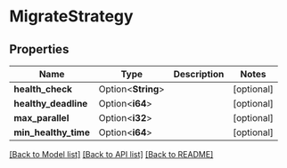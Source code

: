 # MigrateStrategy

## Properties

| Name                 | Type               | Description | Notes      |
| -------------------- | ------------------ | ----------- | ---------- |
| **health_check**     | Option<**String**> |             | [optional] |
| **healthy_deadline** | Option<**i64**>    |             | [optional] |
| **max_parallel**     | Option<**i32**>    |             | [optional] |
| **min_healthy_time** | Option<**i64**>    |             | [optional] |

[[Back to Model list]](../README.md#documentation-for-models)
[[Back to API list]](../README.md#documentation-for-api-endpoints)
[[Back to README]](../README.md)

